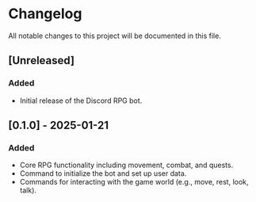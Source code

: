 # Changelog

All notable changes to this project will be documented in this file.

## [Unreleased]
### Added
- Initial release of the Discord RPG bot.

## [0.1.0] - 2025-01-21
### Added
- Core RPG functionality including movement, combat, and quests.
- Command to initialize the bot and set up user data.
- Commands for interacting with the game world (e.g., move, rest, look, talk).
